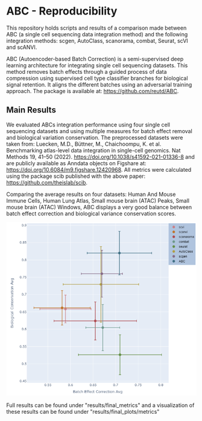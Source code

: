 # ABC - Reproducibility

This repository holds scripts and results of a comparison made between ABC (a single cell sequencing 
data integration method) and the following integration methods: scgen, AutoClass, scanorama, combat,
Seurat, scVI and scANVI. 

ABC (Autoencoder-based Batch Correction) is a semi-supervised deep learning architecture for integrating
single cell sequencing datasets. This method removes batch effects through a guided process of data compression
using supervised cell type classifier branches for biological signal retention. It aligns the different batches
using an adversarial training approach.
The package is available at: https://github.com/reutd/ABC.


## Main Results
We evaluated ABCs integration performance using four single cell sequencing datasets and using multiple 
measures for batch effect removal and biological variation conservation. The preprocessed datasets were
taken from: Luecken, M.D., Büttner, M., Chaichoompu, K. et al. Benchmarking atlas-level data integration 
in single-cell genomics. Nat Methods 19, 41–50 (2022). https://doi.org/10.1038/s41592-021-01336-8
and are publicly available as Anndata objects on Figshare at: https://doi.org/10.6084/m9.figshare.12420968.
All metrics were calculated using the package scib published with the above paper: 
https://github.com/theislab/scib.


Comparing the average results on four datasets: Human And Mouse Immune Cells, Human Lung Atlas,
Small mouse brain (ATAC) Peaks, Small mouse brain (ATAC) Windows, ABC displays a very good
balance between batch effect correction and biological variance conservation scores.

![batch correction VS biological variance conservation](results/final_plots/metrics/batchVsBiocon-stdev-noTitle.png)

Full results can be found under "results/final_metrics" and a visualization of these results can be found
under "results/final_plots/metrics"